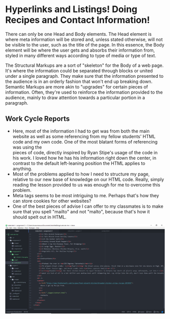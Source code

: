 # Hyperlinks and Listings! Doing Recipes and Contact Information!

There can only be one Head and Body elements. The Head element is where meta information will be stored and, unless stated otherwise, will not be visible to the user, such as the title of the page. In this essence, the Body element will be where the user gets and absorbs their information from, styled in many different ways according to type of media or type of text.

The Structural Markups are a sort of "skeleton" for the Body of a web page. It's where the information could be separated through blocks or united under a single paragraph. They make sure that the information presented to the audience is in an orderly fashion that won't end up breaking down. Semantic Markups are more akin to "upgrades" for certain pieces of information. Often, they're used to reinforce the information provided to the audience, mainly to draw attention towards a particular portion in a paragraph.

## Work Cycle Reports
- Here, most of the information I had to get was from both the main website as well as some referencing from my fellow students' HTML code and my own code. One of the most blatant forms of referencing was using the <center></center> pieces of code, directly inspired by Ryan Stipe's usage of the code in his work. I loved how he has his information right down the center, in contrast to the default left-leaning position the HTML applies to anything.
- Most of the problems applied to how I need to structure my page, relative to our new base of knowledge on our HTML code. Really, simply reading the lesson provided to us was enough for me to overcome this problem.
- Meta tags seems to be most intriguing to me. Perhaps that's how they can store cookies for other websites?
- One of the best pieces of advise I can offer to my classmates is to make sure that you spell "mailto" and not "malto", because that's how it should spelt out in HTML.

![Progress Point!](./images/screenshot.png)
